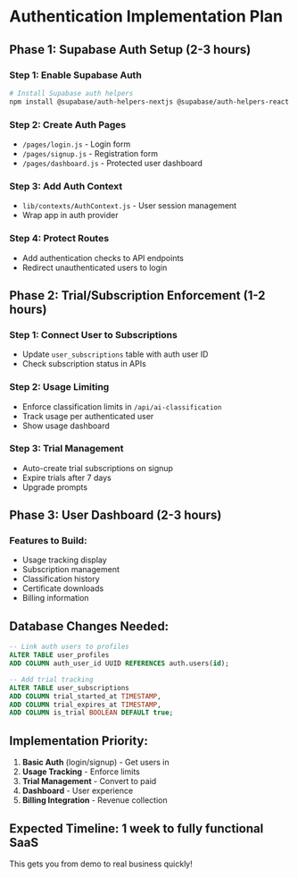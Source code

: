 # Authentication Implementation Plan

## Phase 1: Supabase Auth Setup (2-3 hours)

### Step 1: Enable Supabase Auth
```bash
# Install Supabase auth helpers
npm install @supabase/auth-helpers-nextjs @supabase/auth-helpers-react
```

### Step 2: Create Auth Pages
- `/pages/login.js` - Login form
- `/pages/signup.js` - Registration form
- `/pages/dashboard.js` - Protected user dashboard

### Step 3: Add Auth Context
- `lib/contexts/AuthContext.js` - User session management
- Wrap app in auth provider

### Step 4: Protect Routes
- Add authentication checks to API endpoints
- Redirect unauthenticated users to login

## Phase 2: Trial/Subscription Enforcement (1-2 hours)

### Step 1: Connect User to Subscriptions
- Update `user_subscriptions` table with auth user ID
- Check subscription status in APIs

### Step 2: Usage Limiting
- Enforce classification limits in `/api/ai-classification`
- Track usage per authenticated user
- Show usage dashboard

### Step 3: Trial Management
- Auto-create trial subscriptions on signup
- Expire trials after 7 days
- Upgrade prompts

## Phase 3: User Dashboard (2-3 hours)

### Features to Build:
- Usage tracking display
- Subscription management
- Classification history
- Certificate downloads
- Billing information

## Database Changes Needed:

```sql
-- Link auth users to profiles
ALTER TABLE user_profiles
ADD COLUMN auth_user_id UUID REFERENCES auth.users(id);

-- Add trial tracking
ALTER TABLE user_subscriptions
ADD COLUMN trial_started_at TIMESTAMP,
ADD COLUMN trial_expires_at TIMESTAMP,
ADD COLUMN is_trial BOOLEAN DEFAULT true;
```

## Implementation Priority:

1. **Basic Auth** (login/signup) - Get users in
2. **Usage Tracking** - Enforce limits
3. **Trial Management** - Convert to paid
4. **Dashboard** - User experience
5. **Billing Integration** - Revenue collection

## Expected Timeline: 1 week to fully functional SaaS

This gets you from demo to real business quickly!